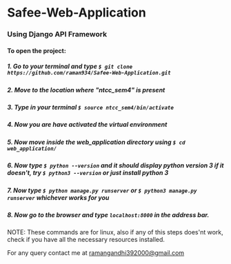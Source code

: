 # Safee-Web-Application

### Using Django API Framework

#### To open the project:

##### 1. Go to your terminal and type ``` $ git clone https://github.com/raman934/Safee-Web-Application.git ```

##### 2. Move to the location where "ntcc_sem4" is present

##### 3. Type in your terminal ``` $ source ntcc_sem4/bin/activate ```

##### 4. Now you are have activated the virtual environment

##### 5. Now move inside the web_application directory using ``` $ cd web_application/ ```

##### 6. Now type ``` $ python --version ``` and it should display python version 3 if it doesn't, try ``` $ python3 --version ``` or just install python 3

##### 7. Now type ``` $ python manage.py runserver ``` or ``` $ python3 manage.py runserver ``` whichever works for you

##### 8. Now go to the browser and type ``` localhost:8000 ``` in the address bar.

NOTE: These commands are for linux, also if any of this steps does'nt work, check if you have all the necessary resources installed.


For any query contact me at ramangandhi392000@gmail.com
